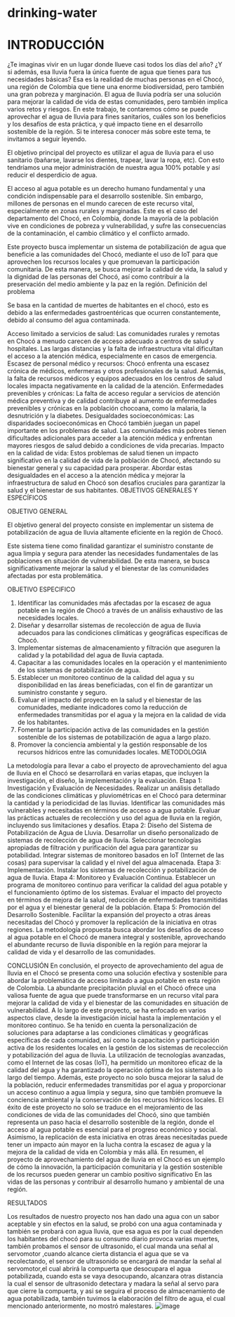# drinking-water
# INTRODUCCIÓN

¿Te imaginas vivir en un lugar donde llueve casi todos los días del año? ¿Y si además, esa lluvia fuera la única fuente de agua que tienes para tus necesidades básicas? Esa es la realidad de muchas personas en el Chocó, una región de Colombia que tiene una enorme biodiversidad, pero también una gran pobreza y marginación. El agua de lluvia podría ser una solución para mejorar la calidad de vida de estas comunidades, pero también implica varios retos y riesgos. En este trabajo, te contaremos cómo se puede aprovechar el agua de lluvia para fines sanitarios, cuáles son los beneficios y los desafíos de esta práctica, y qué impacto tiene en el desarrollo sostenible de la región. Si te interesa conocer más sobre este tema, te invitamos a seguir leyendo.

El objetivo principal del proyecto es utilizar el agua de lluvia para el uso sanitario (bañarse, lavarse los dientes, trapear, lavar la ropa, etc). Con esto tendríamos una mejor administración de nuestra agua 100% potable y así reducir el desperdicio de agua.


El acceso al agua potable es un derecho humano fundamental y una condición indispensable para el desarrollo sostenible. Sin embargo, millones de personas en el mundo carecen de este recurso vital, especialmente en zonas rurales y marginadas. Este es el caso del departamento del Chocó, en Colombia, donde la mayoría de la población vive en condiciones de pobreza y vulnerabilidad, y sufre las consecuencias de la contaminación, el cambio climático y el conflicto armado.


Este proyecto busca implementar un sistema de potabilización de agua  que beneficie a las comunidades del Chocó, mediante el uso de IoT para  que aprovechen los recursos locales y que promuevan la participación comunitaria. De esta manera, se busca mejorar la calidad de vida, la salud y la dignidad de las personas del Chocó, así como contribuir a la preservación del medio ambiente y la paz en la región.
Definición del problema

Se basa en la cantidad de muertes de habitantes en el chocó, esto es debido a las enfermedades gastroentéricas que ocurren constantemente, debido al consumo del agua contaminada. 

Acceso limitado a servicios de salud: 
 Las comunidades rurales y remotas en Chocó a menudo carecen de acceso adecuado a centros de salud y hospitales. Las largas distancias y la falta de infraestructura vital dificultan el acceso a la atención médica, especialmente en casos de emergencia.
Escasez de personal médico y recursos:
 Chocó enfrenta una escasez crónica de médicos, enfermeras y otros profesionales de la salud. Además, la falta de recursos médicos y equipos adecuados en los centros de salud locales impacta negativamente en la calidad de la atención.
Enfermedades prevenibles y crónicas: 
 La falta de acceso regular a servicios de atención médica preventiva y de calidad contribuye al aumento de enfermedades prevenibles y crónicas en la población chocoana, como la malaria, la desnutrición y la diabetes.
Desigualdades socioeconómicas:
 Las disparidades socioeconómicas en Chocó también juegan un papel importante en los problemas de salud. Las comunidades más pobres tienen dificultades adicionales para acceder a la atención médica y enfrentan mayores riesgos de salud debido a condiciones de vida precarias.
Impacto en la calidad de vida:
 Estos problemas de salud tienen un impacto significativo en la calidad de vida de la población de Chocó, afectando su bienestar general y su capacidad para prosperar.
Abordar estas desigualdades en el acceso a la atención médica y mejorar la infraestructura de salud en Chocó son desafíos cruciales para garantizar la salud y el bienestar de sus habitantes.
OBJETIVOS GENERALES Y ESPECÍFICOS


OBJETIVO GENERAL

El objetivo general del proyecto consiste en implementar un sistema de potabilización de agua de lluvia altamente eficiente en la región de Chocó.

Este sistema tiene como finalidad garantizar el suministro constante de agua limpia y segura para atender las necesidades fundamentales de las poblaciones en situación de vulnerabilidad. De esta manera, se busca significativamente mejorar la salud y el bienestar de las comunidades afectadas por esta problemática.


OBJETIVO ESPECIFICO
1. Identificar las comunidades más afectadas por la escasez de agua potable en la región de Chocó a través de un análisis exhaustivo de las necesidades locales.
2. Diseñar y desarrollar sistemas de recolección de agua de lluvia adecuados para las condiciones climáticas y geográficas específicas de Chocó.
3. Implementar sistemas de almacenamiento y filtración que aseguren la calidad y la potabilidad del agua de lluvia captada.
4. Capacitar a las comunidades locales en la operación y el mantenimiento de los sistemas de potabilización de agua.
5. Establecer un monitoreo continuo de la calidad del agua y su disponibilidad en las áreas beneficiadas, con el fin de garantizar un suministro constante y seguro.
6. Evaluar el impacto del proyecto en la salud y el bienestar de las comunidades, mediante indicadores como la reducción de enfermedades transmitidas por el agua y la mejora en la calidad de vida de los habitantes.
7. Fomentar la participación activa de las comunidades en la gestión sostenible de los sistemas de potabilización de agua a largo plazo.
8. Promover la conciencia ambiental y la gestión responsable de los recursos hídricos entre las comunidades locales.
METODOLOGIA

 La metodología para llevar a cabo el proyecto de aprovechamiento del agua de lluvia en el Chocó se desarrollará en varias etapas, que incluyen la investigación, el diseño, la implementación y la evaluación.
Etapa 1: Investigación y Evaluación de Necesidades.
Realizar un análisis detallado de las condiciones climáticas y pluviométricas en el Chocó para determinar la cantidad y la periodicidad de las lluvias.
Identificar las comunidades más vulnerables y necesitadas en términos de acceso a agua potable.
Evaluar las prácticas actuales de recolección y uso del agua de lluvia en la región, incluyendo sus limitaciones y desafíos.
Etapa 2: Diseño del Sistema de Potabilización de Agua de Lluvia.
Desarrollar un diseño personalizado de sistemas de recolección de agua de lluvia.
Seleccionar tecnologías apropiadas de filtración y purificación del agua para garantizar su potabilidad.
Integrar sistemas de monitoreo basados en IoT (Internet de las cosas) para supervisar la calidad y el nivel del agua almacenada.
Etapa 3: Implementación.
Instalar los sistemas de recolección y potabilización de agua de lluvia.
Etapa 4: Monitoreo y Evaluación Continua.
Establecer un programa de monitoreo continuo para verificar la calidad del agua potable y el funcionamiento óptimo de los sistemas.
Evaluar el impacto del proyecto en términos de mejora de la salud, reducción de enfermedades transmitidas por el agua y el bienestar general de la población.
Etapa 5: Promoción del Desarrollo Sostenible.
Facilitar la expansión del proyecto a otras áreas necesitadas del Chocó y promover la replicación de la iniciativa en otras regiones.
La metodología propuesta busca abordar los desafíos de acceso al agua potable en el Chocó de manera integral y sostenible, aprovechando el abundante recurso de lluvia disponible en la región para mejorar la calidad de vida y el desarrollo de las comunidades. 

CONCLUSIÓN 
 En conclusión, el proyecto de aprovechamiento del agua de lluvia en el Chocó se presenta como una solución efectiva y sostenible para abordar la problemática de acceso limitado a agua potable en esta región de Colombia. La abundante precipitación pluvial en el Chocó ofrece una valiosa fuente de agua que puede transformarse en un recurso vital para mejorar la calidad de vida y el bienestar de las comunidades en situación de vulnerabilidad. 
 A lo largo de este proyecto, se ha enfocado en varios aspectos clave, desde la investigación inicial hasta la implementación y el monitoreo continuo. Se ha tenido en cuenta la personalización de soluciones para adaptarse a las condiciones climáticas y geográficas específicas de cada comunidad, así como la capacitación y participación activa de los residentes locales en la gestión de los sistemas de recolección y potabilización del agua de lluvia.
 La utilización de tecnologías avanzadas, como el Internet de las cosas (IoT), ha permitido un monitoreo eficaz de la calidad del agua y ha garantizado la operación óptima de los sistemas a lo largo del tiempo. Además, este proyecto no solo busca mejorar la salud de la población, reducir enfermedades transmitidas por el agua y proporcionar un acceso continuo a agua limpia y segura, sino que también promueve la conciencia ambiental y la conservación de los recursos hídricos locales.
 El éxito de este proyecto no solo se traduce en el mejoramiento de las condiciones de vida de las comunidades del Chocó, sino que también representa un paso hacia el desarrollo sostenible de la región, donde el acceso al agua potable es esencial para el progreso económico y social. Asimismo, la replicación de esta iniciativa en otras áreas necesitadas puede tener un impacto aún mayor en la lucha contra la escasez de agua y la mejora de la calidad de vida en Colombia y más allá.
 En resumen, el proyecto de aprovechamiento del agua de lluvia en el Chocó es un ejemplo de cómo la innovación, la participación comunitaria y la gestión sostenible de los recursos pueden generar un cambio positivo significativo 
 En las vidas de las personas y contribuir al desarrollo humano y ambiental de una región.

RESULTADOS

Los resultados de nuestro proyecto nos han dado una agua con un sabor aceptable y sin efectos en la salud, se probó con una agua contaminada y también se probará con agua lluvia, que esa agua es por la cual dependen los habitantes del chocó para su consumo diario  provoca varias muertes, también probamos el sensor de ultrasonido, el cual manda una señal al servomotor ,cuando alcance cierta distancia el agua que se va recolectando, el sensor de ultrasonido se encargará de mandar la señal al servomotor,el cual abrirá la compuerta que desocupara el agua potabilizada, cuando esta se vaya desocupando, alcanzara otras distancia la cual el sensor de ultrasonido detectara y madara la señal al servo para que cierre la compuerta, y asi se seguira el proceso de almacenamiento de agua potabilizada, también tuvimos la elaboración del filtro de agua, el cual mencionado anteriormente, no mostró malestares. 
![image](https://github.com/keni-cisco/drinking-water/assets/171938047/129a9e61-5849-41c1-b5c7-594c10e36ee2)

